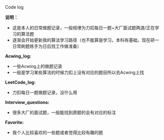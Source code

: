 Code log

**说明：** 
* 这是本人的日常做题记录，一般规律为力扣每日一题+大厂面试题两道/正在学习的算法题 
* 逐渐会开始更新我的算法学习路径（也不能算是学习，本科有基础，现在研一日常刷题练手为日后找工作做准备） 

**Acwing_log:** 
* 一些Acwing上的做题记录 
* 一般是学习某些算法的时候力扣上没有对应的题目所以去Acwing上找 

**LeetCode_log:** 
* 力扣每日一题做题记录，没什么用 

**Interview_questions:** 
* 很多大厂的面试题，一般能找到原题的会有对应的标注 

**Favorite:** 
* 我个人比较喜欢的一些题或者觉得比较有趣的题 
